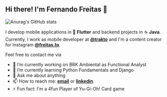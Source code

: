 <h2>Hi there! I'm Fernando Freitas 👋</h2>

![Anurag's GitHub stats](https://github-readme-stats.vercel.app/api?username=freitas2u&show_icons=true&theme=tokyonight)

I develop mobile applications in 📱 **Flutter** and backend projects in ☕ **Java**. Currently, I work as mobile developer at **[@trakto](https://wwww.trakto.io)** and I'm a content creator for Instagram **[@freitas.to](https://www.instagram.com/freitas.to)**.

Feel free to contact me via 


- 🔭 I’m currently working on BRK Ambiental as Functional Analyst
- 🌱 I’m currently learning Python Fundamentals and Django
- 💬 Ask me about anything
- 📫 How to reach me: **<a href="mailto:ffsouza.quality@gmail.com">email</a>** or **[linkedin](https://www.linkedin.com/in/freitas2u)**.
- ⚡ Fun fact: I'm a 4fun Player of Yu-Gi-Oh! Card game

